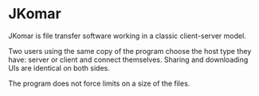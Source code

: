 # JKomar
JKomar is file transfer software working in a classic client-server model. 

Two users using the same copy of the program choose the host type they have: server or client and connect themselves. 
Sharing and downloading UIs are identical on both sides. 

The program does not force limits on a size of the files.
